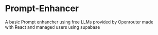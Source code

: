 # Prompt-Enhancer
A basic Prompt enhancher using free LLMs provided by Openrouter made with React and managed users using supabase
